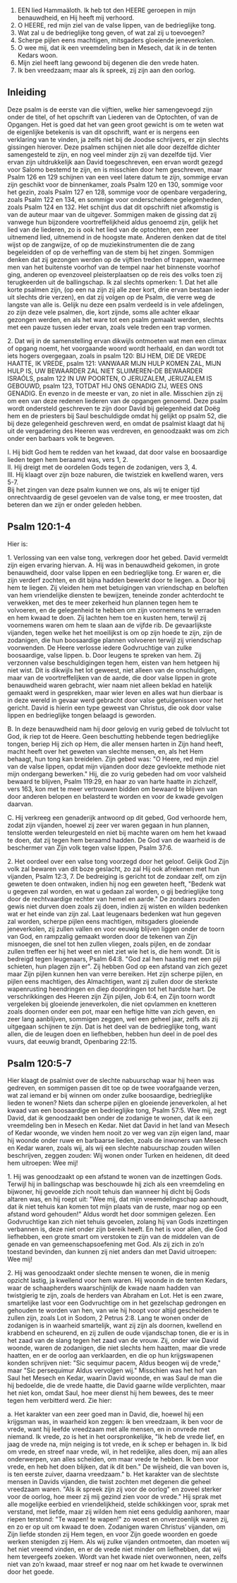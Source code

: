 1. EEN lied Hammaäloth. Ik heb tot den HEERE geroepen in mijn benauwdheid, en Hij heeft mij verhoord.
2. O HEERE, red mijn ziel van de valse lippen, van de bedrieglijke tong.
3. Wat zal u de bedrieglijke tong geven, of wat zal zij u toevoegen?
4. Scherpe pijlen eens machtigen, mitsgaders gloeiende jeneverkolen.
5. O wee mij, dat ik een vreemdeling ben in Mesech, dat ik in de tenten Kedars woon.
6. Mijn ziel heeft lang gewoond bij degenen die den vrede haten.
7. Ik ben vreedzaam; maar als ik spreek, zij zijn aan den oorlog.

## Inleiding

Deze psalm is de eerste van die vijftien, welke hier samengevoegd zijn onder de titel, of het opschrift van Liederen van de Optochten, of van de Opgangen. Het is goed dat het van geen groot gewicht is om te weten wat de eigenlijke betekenis is van dit opschrift, want er is nergens een verklaring van te vinden, ja zelfs niet bij de Joodse schrijvers, er zijn slechts gissingen hierover. Deze psalmen schijnen niet alle door dezelfde dichter samengesteld te zijn, en nog veel minder zijn zij van dezelfde tijd. Vier ervan zijn uitdrukkelijk aan David toegeschreven, een ervan wordt gezegd voor Salomo bestemd te zijn, en is misschien door hem geschreven, maar Psalm 126 en 129 schijnen van een veel latere datum te zijn, sommige ervan zijn geschikt voor de binnenkamer, zoals Psalm 120 en 130, sommige voor het gezin, zoals Psalm 127 en 128, sommige voor de openbare vergadering, zoals Psalm 122 en 134, en sommige voor onderscheidene gelegenheden, zoals Psalm 124 en 132. Het schijnt dus dat dit opschrift niet afkomstig is van de auteur maar van de uitgever. 
Sommigen maken de gissing dat zij vanwege hun bijzondere voortreffelijkheid aldus genoemd zijn, gelijk het lied van de liederen, zo is ook het lied van de optochten, een zeer uitnemend lied, uitnemend in de hoogste mate. Anderen denken dat de titel wijst op de zangwijze, of op de muziekinstrumenten die de zang begeleidden of op de verheffing van de stem bij het zingen. Sommigen denken dat zij gezongen werden op de vijftien treden of trappen, waarmee men van het buitenste voorhof van de tempel naar het binnenste voorhof ging, anderen op evenzoveel pleisterplaatsen op de reis des volks toen zij terugkeerden uit de ballingschap. 
Ik zal slechts opmerken:
1\. Dat het alle korte psalmen zijn, (op een na zijn zij alle zeer kort, drie ervan bestaan ieder uit slechts drie verzen), en dat zij volgen op de Psalm, die verre weg de langste van alle is. Gelijk nu deze een psalm verdeeld is in vele afdelingen, zo zijn deze vele psalmen, die, kort zijnde, soms alle achter elkaar gezongen werden, en als het ware tot een psalm gemaakt werden, slechts met een pauze tussen ieder ervan, zoals vele treden een trap vormen.

2\. Dat wij in de samenstelling ervan dikwijls ontmoeten wat men een climax of opgang noemt, het voorgaande woord wordt herhaald, en dan wordt tot iets hogers overgegaan, zoals in psalm 120: BIJ HEM, DIE DE VREDE HAATTE, IK VREDE, psalm 121: VANWAAR MIJN HULP KOMEN ZAL, MIJN HULP IS, UW BEWAARDER ZAL NIET SLUIMEREN-DE BEWAARDER ISRAÓLS, psalm 122 IN UW POORTEN, O JERUZALEM, JERUZALEM IS GEBOUWD, psalm 123, TOTDAT HIJ ONS GENADIG ZIJ, WEES ONS GENADIG. 
En evenzo in de meeste er van, zo niet in alle. Misschien zijn zij om een van deze redenen liederen van de opgangen genoemd. Deze psalm wordt ondersteld geschreven te zijn door David bij gelegenheid dat Doëg hem en de priesters bij Saul beschuldigde omdat hij gelijkt op psalm 52, die bij deze gelegenheid geschreven werd, en omdat de psalmist klaagt dat hij uit de vergadering des Heeren was verdreven, en genoodzaakt was om zich onder een barbaars volk te begeven.

I. Hij bidt God hem te redden van het kwaad, dat door valse en boosaardige lieden tegen hem beraamd was, vers 1, 2.  
II. Hij dreigt met de oordelen Gods tegen de zodanigen, vers 3, 4.  
III. Hij klaagt over zijn boze naburen, die twistziek en kwellend waren, vers 5-7.  
Bij het zingen van deze psalm kunnen we ons, als wij te eniger tijd onrechtvaardig de gesel gevoelen van de valse tong, er mee troosten, dat beteren dan we zijn er onder geleden hebben.

## Psalm 120:1-4 
Hier is:

1\. Verlossing van een valse tong, verkregen door het gebed. David vermeldt zijn eigen ervaring hiervan.
A. Hij was in benauwdheid gekomen, in grote benauwdheid, door valse lippen en een bedrieglijke tong. Er waren er, die zijn verderf zochten, en dit bijna hadden bewerkt door te liegen.
a. Door bij hem te liegen. Zij vleiden hem met betuigingen van vriendschap en beloften van hem vriendelijke diensten te bewijzen, teneinde zonder achterdocht te verwekken, met des te meer zekerheid hun plannen tegen hem te volvoeren, en de gelegenheid te hebben om zijn voornemens te verraden en hem kwaad te doen. Zij lachten hem toe en kusten hem, terwijl zij voornemens waren om hem te slaan aan de vijfde rib. De gevaarlijkste vijanden, tegen welke het het moeilijkst is om op zijn hoede te zijn, zijn de zodanigen, die hun boosaardige plannen volvoeren terwijl zij vriendschap voorwenden. De Heere verlosse iedere Godvruchtige van zulke boosaardige, valse lippen.
b. Door leugens te spreken van hem. Zij verzonnen valse beschuldigingen tegen hem, eisten van hem hetgeen hij niet wist. Dit is dikwijls het lot geweest, niet alleen van de onschuldigen, maar van de voortreffelijken van de aarde, die door valse lippen in grote benauwdheid waren gebracht, wier naam niet alleen beklad en hatelijk gemaakt werd in gesprekken, maar wier leven en alles wat hun dierbaar is in deze wereld in gevaar werd gebracht door valse getuigenissen voor het gericht. David is hierin een type geweest van Christus, die ook door valse lippen en bedrieglijke tongen belaagd is geworden.

B. In deze benauwdheid nam hij door gelovig en vurig gebed de tolvlucht tot God, ik riep tot de Heere. Geen beschutting hebbende tegen bedrieglijke tongen, beriep Hij zich op Hem, die aller mensen harten in Zijn hand heeft, macht heeft over het geweten van slechte mensen, en, als het Hem behaagt, hun tong kan breidelen. Zijn gebed was: "O Heere, red mijn ziel van de valse lippen, opdat mijn vijanden door deze gevloekte methode niet mijn ondergang bewerken." Hij, die zo vurig gebeden had om voor valsheid bewaard te blijven, Psalm 119:29, en haar zo van harte haatte in zichzelf, vers 163, kon met te meer vertrouwen bidden om bewaard te blijven van door anderen belopen en belasterd te worden en voor de kwade gevolgen daarvan.

C. Hij verkreeg een genaderijk antwoord op dit gebed, God verhoorde hem, zodat zijn vijanden, hoewel zij zeer ver waren gegaan in hun plannen, tenslotte werden teleurgesteld en niet bij machte waren om hem het kwaad te doen, dat zij tegen hem beraamd hadden. De God van de waarheid is de beschermer van Zijn volk tegen valse lippen, Psalm 37:6.

2\. Het oordeel over een valse tong voorzegd door het geloof. Gelijk God Zijn volk zal bewaren van dit boze geslacht, zo zal Hij ook afrekenen met hun vijanden, Psalm 12:3, 7. De bedreiging is gericht tot de zondaar zelf, om zijn geweten te doen ontwaken, indien hij nog een geweten heeft, "Bedenk wat u gegeven zal worden, en wat u gedaan zal worden, o gij bedrieglijke tong door de rechtvaardige rechter van hemel en aarde." De zondaars zouden gewis niet durven doen zoals zij doen, indien zij wisten en wilden bedenken wat er het einde van zijn zal. Laat leugenaars bedenken wat hun gegeven zal worden, scherpe pijlen eens machtigen, mitsgaders gloeiende jeneverkolen, zij zullen vallen en voor eeuwig blijven liggen onder de toorn van God, en rampzalig gemaakt worden door de tekenen van Zijn misnoegen, die snel tot hen zullen vliegen, zoals pijlen, en de zondaar zullen treffen eer hij het weet en niet ziet wie het is, die hem wondt. Dit is bedreigd tegen leugenaars, Psalm 64:8. "God zal hen haastig met een pijl schieten, hun plagen zijn er". Zij hebben God op een afstand van zich gezet maar Zijn pijlen kunnen hen van verre bereiken. Het zijn scherpe pijlen, en pijlen eens machtigen, des Almachtigen, want zij zullen door de sterkste wapenrusting heendringen en diep doordringen tot het hardste hart. De verschrikkingen des Heeren zijn Zijn pijlen, Job 6:4, en Zijn toorn wordt vergeleken bij gloeiende jeneverkolen, die niet opvlammen en knetteren zoals doornen onder een pot, maar een heftige hitte van zich geven, en zeer lang aanblijven, sommigen zeggen, wel een geheel jaar, zelfs als zij uitgegaan schijnen te zijn. Dat is het deel van de bedrieglijke tong, want allen, die de leugen doen en liefhebben, hebben hun deel in de poel des vuurs, dat eeuwig brandt, Openbaring 22:15.

## Psalm 120:5-7 
Hier klaagt de psalmist over de slechte nabuurschap waar hij heen was gedreven, en sommigen passen dit toe op de twee voorafgaande verzen, wat zal iemand er bij winnen om onder zulke boosaardige, bedrieglijke lieden te wonen? Niets dan scherpe pijlen en gloeiende jeneverkolen, al het kwaad van een boosaardige en bedrieglijke tong, Psalm 57:5. Wee mij, zegt David, dat ik genoodzaakt ben onder de zodanige te wonen, dat ik een vreemdeling ben in Mesech en Kedar. Niet dat David in het land van Mesech of Kedar woonde, we vinden hem nooit zo ver weg van zijn eigen land, maar hij woonde onder ruwe en barbaarse lieden, zoals de inwoners van Mesech en Kedar waren, zoals wij, als wij een slechte nabuurschap zouden willen beschrijven, zeggen zouden: Wij wonen onder Turken en heidenen, dit deed hem uitroepen: Wee mij! 

1\. Hij was genoodzaakt op een afstand te wonen van de inzettingen Gods. Terwijl hij in ballingschap was beschouwde hij zich als een vreemdeling en bijwoner, hij gevoelde zich nooit tehuis dan wanneer hij dicht bij Gods altaren was, en hij roept uit: "Wee mij, dat mijn vreemdelingschap aanhoudt, dat ik niet tehuis kan komen tot mijn plaats van de ruste, maar nog op een afstand word gehouden!" Aldus wordt het door sommigen gelezen. Een Godvruchtige kan zich niet tehuis gevoelen, zolang hij van Gods inzettingen verbannen is, deze niet onder zijn bereik heeft. En het is voor allen, die God liefhebben, een grote smart om verstoken te zijn van de middelen van de genade en van gemeenschapsoefening met God. Als zij zich in zo’n toestand bevinden, dan kunnen zij niet anders dan met David uitroepen: Wee mij! 

2\. Hij was genoodzaakt onder slechte mensen te wonen, die in menig opzicht lastig, ja kwellend voor hem waren. Hij woonde in de tenten Kedars, waar de schaapherders waarschijnlijk de kwade naam hadden van twistgierig te zijn, zoals de herders van Abraham en Lot. Het is een zware, smartelijke last voor een Godvruchtige om in het gezelschap gedrongen en gehouden te worden van hen, van wie hij hoopt voor altijd gescheiden te zullen zijn, zoals Lot in Sodom, 2 Petrus 2:8. Lang te wonen onder de zodanigen is in waarheid smartelijk, want zij zijn als doornen, kwellend en krabbend en scheurend, en zij zullen de oude vijandschap tonen, die er is in het zaad van de slang tegen het zaad van de vrouw. Zij, onder wie David woonde, waren de zodanigen, die niet slechts hem haatten, maar die vrede haatten, en er de oorlog aan verklaarden, en die op hun krijgswapenen konden schrijven niet: "Sic sequimur pacem, Aldus beogen wij de vrede," maar "Sic persequimur Aldus vervolgen wij." Misschien was het hof van Saul het Mesech en Kedar, waarin David woonde, en was Saul de man die hij bedoelde, die de vrede haatte, die David gaarne wilde verplichten, maar het niet kon, omdat Saul, hoe meer dienst hij hem bewees, des te meer tegen hem verbitterd werd. 
Zie hier: 

a. Het karakter van een zeer goed man in David, die, hoewel hij een krijgsman was, in waarheid kon zeggen: ik ben vreedzaam, ik ben voor de vrede, want hij leefde vreedzaam met alle mensen, en in onvrede met niemand. Ik vrede, zo is het in het oorspronkelijke, "Ik heb de vrede lief, en jaag de vrede na, mijn neiging is tot vrede, en ik schep er behagen in. Ik bid om vrede, en streef naar vrede, wil, in het redelijke, alles doen, mij aan alles onderwerpen, van alles scheiden, om maar vrede te hebben. Ik ben voor vrede, en heb het doen blijken, dat ik dit ben." De wijsheid, die van boven is, is ten eerste zuiver, daarna vreedzaam." 
b. Het karakter van de slechtste mensen in Davids vijanden, die twist zochten met degenen die geheel vreedzaam waren. "Als ik spreek zijn zij voor de oorlog" en zoveel sterker voor de oorlog, hoe meer zij mij gezind zien voor de vrede." Hij sprak met alle mogelijke eerbied en vriendelijkheid, stelde schikkingen voor, sprak met verstand, met liefde, maar zij wilden hem niet eens geduldig aanhoren, maar riepen terstond: "Te wapen! te wapen!" zo woest en onverzoenlijk waren zij, en zo er op uit om kwaad te doen. Zodanigen waren Christus’ vijanden, om Zijn liefde stonden zij Hem tegen, en voor Zijn goede woorden en goede werken stenigden zij Hem. Als wij zulke vijanden ontmoeten, dan moeten wij het niet vreemd vinden, en er de vrede niet minder om liefhebben, dat wij hem tevergeefs zoeken. Wordt van het kwade niet overwonnen, neen, zelfs niet van zo’n kwaad, maar streef er nog naar om het kwade te overwinnen door het goede.

